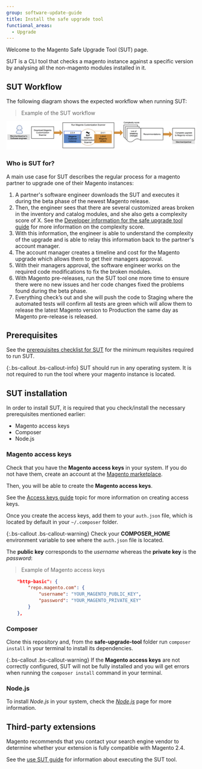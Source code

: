 ```yaml
---
group: software-update-guide
title: Install the safe upgrade tool
functional_areas:
  - Upgrade
---
```


Welcome to the Magento Safe Upgrade Tool (SUT) page.

SUT is a CLI tool that checks a magento instance against a specific version by analysing all the non-magento modules installed in it.

## SUT Workflow

The following diagram shows the expected workflow when running SUT:

> Example of the SUT workflow

![SUT Diagram](img/mvp-diagram.png)

### Who is SUT for?

A main use case for SUT describes the regular process for a magento partner to upgrade one of their Magento instances:

1. A partner's software engineer downloads the SUT and executes it during the beta phase of the newest Magento release.
1. Then, the engineer sees that there are several customized areas broken in the inventory and catalog modules, and she also gets a complexity score of X. See the [Developer information for the safe upgrade tool guide]({{page.baseurl}}/guides/v2.4/comp-mgr/sut/use-sut-guide.html) for more information on the complexity score.
1. With this information, the engineer is able to understand the complexity of the upgrade and is able to relay this information back to the partner's account manager.
1. The account manager creates a timeline and cost for the Magento upgrade which allows them to get their managers approval.
1. With their managers approval, the software engineer works on the required code modifications to fix the broken modules.
1. With Magento pre-releases, run the SUT tool one more time to ensure there were no new issues and her code changes fixed the problems found during the beta phase.
1. Everything check’s out and she will push the code to Staging where the automated tests will confirm all tests are green which will allow them to release the latest Magento version to Production the same day as Magento pre-release is released.

## Prerequisites

See the [prerequisites checklist for SUT]({{page.baseurl}}/sut/prereq-sut-checklist.html) for the minimum requisites required to run SUT.

{:.bs-callout .bs-callout-info}
SUT should run in any operating system. It is not required to run the tool where your magento instance is located.

## SUT installation

In order to install SUT, it is required that you check/install the necessary prerequisites mentioned earlier:

*  Magento access keys
*  Composer
*  Node.js

### Magento access keys

Check that you have the **Magento access keys** in your system. If you do not have them, create an account at the [Magento marketplace](https://marketplace.magento.com/).

Then, you will be able to create the **Magento access keys**.

See the [Access keys guide]({{page.baseurl}}/marketplace/sellers/profile-information.html) topic for more information on creating access keys.

Once you create the access keys, add them to your `auth.json` file, which is located by default in your `~/.composer` folder.

{:.bs-callout .bs-callout-warning}
Check your **COMPOSER_HOME** environment variable to see where the `auth.json` file is located.

The **public key** corresponds to the _username_ whereas the **private key** is the _password_:

> Example of Magento access keys

```json
    "http-basic": {
        "repo.magento.com": {
            "username": "YOUR_MAGENTO_PUBLIC_KEY",
            "password": "YOUR_MAGENTO_PRIVATE_KEY"
        }
    },
```

### Composer

Clone this repository and, from the **safe-upgrade-tool** folder run `composer install` in your terminal to install its dependencies.

{:.bs-callout .bs-callout-warning}
If the **Magento access keys** are not correctly configured, SUT will not be fully installed and you will get errors when running the `composer install` command in your terminal.

### Node.js

To install _Node.js_ in your system, check the [_Node.js_](https://nodejs.dev/learn/how-to-install-nodejs) page for more information.

## Third-party extensions

Magento recommends that you contact your search engine vendor to determine whether your extension is fully compatible with Magento 2.4.

See the [use SUT guide]({{page.baseurl}}/sut/use-sut-guide.html) for information about executing the SUT tool.